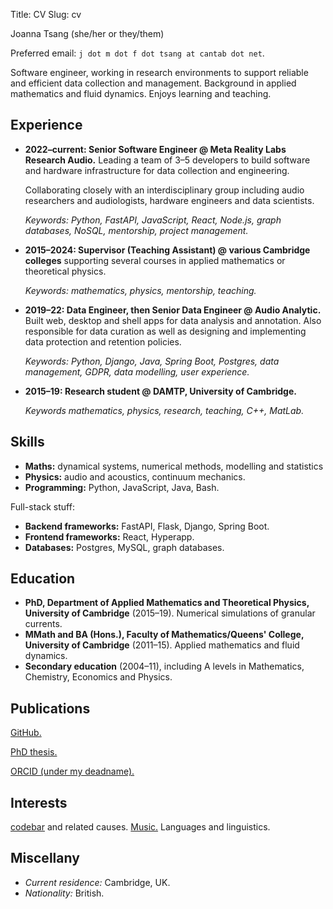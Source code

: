 Title: CV
Slug: cv

Joanna Tsang (she/her or they/them)

Preferred email: `j dot m dot f dot tsang at cantab dot net`.

Software engineer, working in research environments to support reliable
and efficient data collection and management.  Background in applied
mathematics and fluid dynamics. Enjoys learning and teaching.

## Experience

* **2022–current: Senior Software Engineer @ Meta Reality Labs Research Audio.**
  Leading a team of 3&ndash;5 developers to build software and hardware
  infrastructure for data collection and engineering.

  Collaborating closely with an interdisciplinary group including audio
  researchers and audiologists, hardware engineers and data scientists.

  *Keywords: Python, FastAPI, JavaScript, React, Node.js, graph
  databases, NoSQL, mentorship, project management.*

* **2015–2024: Supervisor (Teaching Assistant) @ various Cambridge
  colleges** supporting several courses in applied mathematics or
  theoretical physics.

  *Keywords: mathematics, physics, mentorship, teaching.*

* **2019–22: Data Engineer, then Senior Data Engineer @ Audio Analytic.**
  Built web, desktop and shell apps for data analysis and annotation.
  Also responsible for data curation as well as designing and
  implementing data protection and retention policies.

  *Keywords: Python, Django, Java, Spring Boot, Postgres, data
  management, GDPR, data modelling, user experience.*

* **2015–19: Research student @ DAMTP, University of Cambridge.**

  *Keywords mathematics, physics, research, teaching, C++, MatLab.*

## Skills

* **Maths:** dynamical systems, numerical methods, modelling and statistics
* **Physics:** audio and acoustics, continuum mechanics.
* **Programming:** Python, JavaScript, Java, Bash.

Full-stack stuff:
* **Backend frameworks:** FastAPI, Flask, Django, Spring Boot.
* **Frontend frameworks:** React, Hyperapp.
* **Databases:** Postgres, MySQL, graph databases.

## Education

* **PhD, Department of Applied Mathematics and Theoretical Physics,
  University of Cambridge** (2015–19). Numerical simulations of granular
  currents.
* **MMath and BA (Hons.), Faculty of Mathematics/Queens' College,
  University of Cambridge** (2011–15). Applied mathematics and fluid dynamics.
* **Secondary education** (2004–11), including A levels in
  Mathematics, Chemistry, Economics and Physics.

## Publications

[GitHub.](https://github.com/jftsang)

[PhD thesis.](https://core.ac.uk/download/pdf/222832504.pdf)

[ORCID (under my deadname).](https://orcid.org/0000-0002-4796-2210)

## Interests

[codebar](https://codebar.io) and related causes. [Music.](music.html)
Languages and linguistics.

## Miscellany

* *Current residence:* Cambridge, UK.
* *Nationality:* British.

[levels]: https://www.levels.fyi/companies/facebook/salaries/software-engineer/levels/e5/locations/united-kingdom
